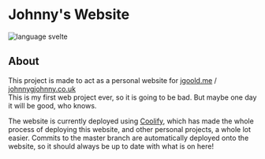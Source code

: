 # Johnny's Website

![language svelte](https://img.shields.io/badge/framework-svelte-orange)

## About

This project is made to act as a personal website for [jgoold.me](https://jgoold.me) / [johnnygjohnny.co.uk](https://johnnygjohnny.co.uk)  
This is my first web project ever, so it is going to be bad. But maybe one day it will be good, who knows.

The website is currently deployed using [Coolify](https://github.com/coollabsio/coolify), which has made the whole process of deploying this website, and other personal projects, a whole lot easier. Commits to the master branch are automatically deployed onto the website, so it should always be up to date with what is on here!
